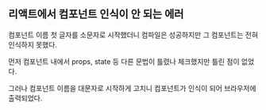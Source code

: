 ## 리액트에서 컴포넌트 인식이 안 되는 에러

컴포넌트 이름 첫 글자를 소문자로 시작했더니 컴파일은 성공하지만 그 컴포넌트는 전혀 인식하지 못했다. 

먼저 컴포넌트 내에서 props, state 등 다른 문법이 틀렸나 체크했지만 틀린 점이 없었다. 

그러나 컴포넌트 이름을 대문자로 시작하게 고치니 컴포넌트가 인식이 되어 브라우저에 출력되었다.